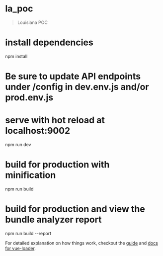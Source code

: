 # la_poc

> Louisiana POC


# install dependencies
npm install

# Be sure to update API endpoints under /config in dev.env.js and/or prod.env.js

# serve with hot reload at localhost:9002
npm run dev

# build for production with minification
npm run build

# build for production and view the bundle analyzer report
npm run build --report


For detailed explanation on how things work, checkout the [guide](http://vuejs-templates.github.io/webpack/) and [docs for vue-loader](http://vuejs.github.io/vue-loader).

